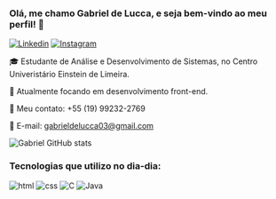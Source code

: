 ### Olá, me chamo Gabriel de Lucca, e seja bem-vindo ao meu perfil! 👋

[![Linkedin](https://img.shields.io/badge/LinkedIn-0077B5?style=for-the-badge&logo=linkedin&logoColor=white)](https://www.linkedin.com/in/gabrielaugustolucca/)
[![Instagram](https://img.shields.io/badge/Instagram-E4405F?style=for-the-badge&logo=instagram&logoColor=white)](https://www.instagram.com/biel.lucca03/)

🎓 Estudante de Análise e Desenvolvimento de Sistemas, no Centro Univeristário Einstein de Limeira.

📕 Atualmente focando em desenvolvimento front-end.

📱 Meu contato: +55 (19) 99232-2769

📧 E-mail: gabrieldelucca03@gmail.com

![Gabriel GitHub stats](https://github-readme-stats.vercel.app/api?username=gabriellucca28&show_icons=true&theme=tokyonight)

### Tecnologias que utilizo no dia-dia:

<div style= "display: inline_block">
<img alt = "html" src="https://img.shields.io/badge/HTML-239120?style=for-the-badge&logo=html5&logoColor=white">
<img alt = "css" src="https://img.shields.io/badge/CSS-239120?&style=for-the-badge&logo=css3&logoColor=white">
<img alt = "C" src="https://img.shields.io/badge/C-00599C?style=for-the-badge&logo=c&logoColor=white">
<img alt = "Java" src="https://img.shields.io/badge/Java-ED8B00?style=for-the-badge&logo=openjdk&logoColor=white">
</div>

